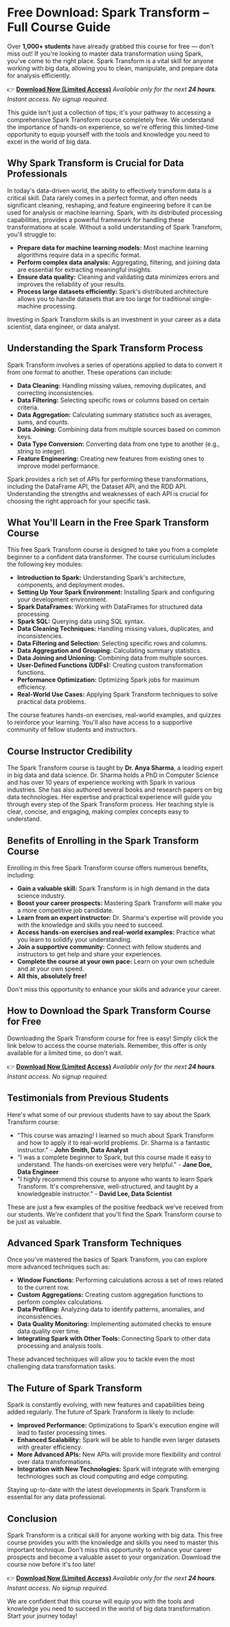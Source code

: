 # Free Download: Spark Transform – Full Course Guide

Over **1,000+ students** have already grabbed this course for free — don’t miss out! If you're looking to master data transformation using Spark, you've come to the right place. Spark Transform is a vital skill for anyone working with big data, allowing you to clean, manipulate, and prepare data for analysis efficiently.

👉 **[Download Now (Limited Access)](https://udemywork.com/spark-transform)**
_Available only for the next **24 hours**. Instant access. No signup required._

This guide isn't just a collection of tips; it's your pathway to accessing a comprehensive Spark Transform course completely free. We understand the importance of hands-on experience, so we're offering this limited-time opportunity to equip yourself with the tools and knowledge you need to excel in the world of big data.

## Why Spark Transform is Crucial for Data Professionals

In today's data-driven world, the ability to effectively transform data is a critical skill. Data rarely comes in a perfect format, and often needs significant cleaning, reshaping, and feature engineering before it can be used for analysis or machine learning. Spark, with its distributed processing capabilities, provides a powerful framework for handling these transformations at scale. Without a solid understanding of Spark Transform, you'll struggle to:

*   **Prepare data for machine learning models:** Most machine learning algorithms require data in a specific format.
*   **Perform complex data analysis:** Aggregating, filtering, and joining data are essential for extracting meaningful insights.
*   **Ensure data quality:** Cleaning and validating data minimizes errors and improves the reliability of your results.
*   **Process large datasets efficiently:** Spark's distributed architecture allows you to handle datasets that are too large for traditional single-machine processing.

Investing in Spark Transform skills is an investment in your career as a data scientist, data engineer, or data analyst.

## Understanding the Spark Transform Process

Spark Transform involves a series of operations applied to data to convert it from one format to another. These operations can include:

*   **Data Cleaning:** Handling missing values, removing duplicates, and correcting inconsistencies.
*   **Data Filtering:** Selecting specific rows or columns based on certain criteria.
*   **Data Aggregation:** Calculating summary statistics such as averages, sums, and counts.
*   **Data Joining:** Combining data from multiple sources based on common keys.
*   **Data Type Conversion:** Converting data from one type to another (e.g., string to integer).
*   **Feature Engineering:** Creating new features from existing ones to improve model performance.

Spark provides a rich set of APIs for performing these transformations, including the DataFrame API, the Dataset API, and the RDD API. Understanding the strengths and weaknesses of each API is crucial for choosing the right approach for your specific task.

## What You'll Learn in the Free Spark Transform Course

This free Spark Transform course is designed to take you from a complete beginner to a confident data transformer. The course curriculum includes the following key modules:

*   **Introduction to Spark:** Understanding Spark's architecture, components, and deployment modes.
*   **Setting Up Your Spark Environment:** Installing Spark and configuring your development environment.
*   **Spark DataFrames:** Working with DataFrames for structured data processing.
*   **Spark SQL:** Querying data using SQL syntax.
*   **Data Cleaning Techniques:** Handling missing values, duplicates, and inconsistencies.
*   **Data Filtering and Selection:** Selecting specific rows and columns.
*   **Data Aggregation and Grouping:** Calculating summary statistics.
*   **Data Joining and Unioning:** Combining data from multiple sources.
*   **User-Defined Functions (UDFs):** Creating custom transformation functions.
*   **Performance Optimization:** Optimizing Spark jobs for maximum efficiency.
*   **Real-World Use Cases:** Applying Spark Transform techniques to solve practical data problems.

The course features hands-on exercises, real-world examples, and quizzes to reinforce your learning. You'll also have access to a supportive community of fellow students and instructors.

## Course Instructor Credibility

The Spark Transform course is taught by **Dr. Anya Sharma**, a leading expert in big data and data science. Dr. Sharma holds a PhD in Computer Science and has over 10 years of experience working with Spark in various industries. She has also authored several books and research papers on big data technologies. Her expertise and practical experience will guide you through every step of the Spark Transform process. Her teaching style is clear, concise, and engaging, making complex concepts easy to understand.

## Benefits of Enrolling in the Spark Transform Course

Enrolling in this free Spark Transform course offers numerous benefits, including:

*   **Gain a valuable skill:** Spark Transform is in high demand in the data science industry.
*   **Boost your career prospects:** Mastering Spark Transform will make you a more competitive job candidate.
*   **Learn from an expert instructor:** Dr. Sharma's expertise will provide you with the knowledge and skills you need to succeed.
*   **Access hands-on exercises and real-world examples:** Practice what you learn to solidify your understanding.
*   **Join a supportive community:** Connect with fellow students and instructors to get help and share your experiences.
*   **Complete the course at your own pace:** Learn on your own schedule and at your own speed.
*   **All this, absolutely free!**

Don't miss this opportunity to enhance your skills and advance your career.

## How to Download the Spark Transform Course for Free

Downloading the Spark Transform course for free is easy! Simply click the link below to access the course materials. Remember, this offer is only available for a limited time, so don't wait.

👉 **[Download Now (Limited Access)](https://udemywork.com/spark-transform)**
_Available only for the next **24 hours**. Instant access. No signup required._

## Testimonials from Previous Students

Here's what some of our previous students have to say about the Spark Transform course:

*   "This course was amazing! I learned so much about Spark Transform and how to apply it to real-world problems. Dr. Sharma is a fantastic instructor." - **John Smith, Data Analyst**
*   "I was a complete beginner to Spark, but this course made it easy to understand. The hands-on exercises were very helpful." - **Jane Doe, Data Engineer**
*   "I highly recommend this course to anyone who wants to learn Spark Transform. It's comprehensive, well-structured, and taught by a knowledgeable instructor." - **David Lee, Data Scientist**

These are just a few examples of the positive feedback we've received from our students. We're confident that you'll find the Spark Transform course to be just as valuable.

## Advanced Spark Transform Techniques

Once you've mastered the basics of Spark Transform, you can explore more advanced techniques such as:

*   **Window Functions:** Performing calculations across a set of rows related to the current row.
*   **Custom Aggregations:** Creating custom aggregation functions to perform complex calculations.
*   **Data Profiling:** Analyzing data to identify patterns, anomalies, and inconsistencies.
*   **Data Quality Monitoring:** Implementing automated checks to ensure data quality over time.
*   **Integrating Spark with Other Tools:** Connecting Spark to other data processing and analysis tools.

These advanced techniques will allow you to tackle even the most challenging data transformation tasks.

## The Future of Spark Transform

Spark is constantly evolving, with new features and capabilities being added regularly. The future of Spark Transform is likely to include:

*   **Improved Performance:** Optimizations to Spark's execution engine will lead to faster processing times.
*   **Enhanced Scalability:** Spark will be able to handle even larger datasets with greater efficiency.
*   **More Advanced APIs:** New APIs will provide more flexibility and control over data transformations.
*   **Integration with New Technologies:** Spark will integrate with emerging technologies such as cloud computing and edge computing.

Staying up-to-date with the latest developments in Spark Transform is essential for any data professional.

## Conclusion

Spark Transform is a critical skill for anyone working with big data. This free course provides you with the knowledge and skills you need to master this important technique. Don't miss this opportunity to enhance your career prospects and become a valuable asset to your organization. Download the course now before it's too late!

👉 **[Download Now (Limited Access)](https://udemywork.com/spark-transform)**
_Available only for the next **24 hours**. Instant access. No signup required._

We are confident that this course will equip you with the tools and knowledge you need to succeed in the world of big data transformation. Start your journey today!
